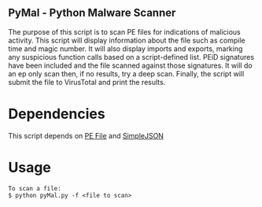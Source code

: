 ## PyMal - Python Malware Scanner

The purpose of this script is to scan PE files for indications of malicious activity.  This script will display information about the file such as compile time and magic number.  It will also display imports and exports, marking any suspicious function calls based on a script-defined list.  PEiD signatures have been included and the file scanned against those signatures.  It will do an ep only scan then, if no results, try a deep scan.  Finally, the script will submit the file to VirusTotal and print the results.

# Dependencies

This script depends on [PE File](https://github.com/erocarrera/pefile) and [SimpleJSON](http://undefined.org/python)

# Usage

```
To scan a file:
$ python pyMal.py -f <file to scan>
```